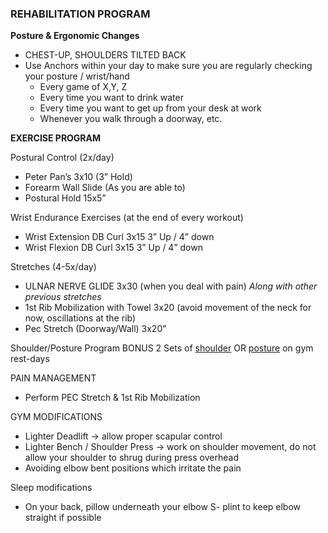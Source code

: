 ### REHABILITATION PROGRAM

**Posture & Ergonomic Changes**

- CHEST-UP, SHOULDERS TILTED BACK
- Use Anchors within your day to make sure you are regularly checking your posture / wrist/hand
  - Every game of X,Y, Z
  - Every time you want to drink water
  - Every time you want to get up from your desk at work
  - Whenever you walk through a doorway, etc.
  
**EXERCISE PROGRAM**

Postural Control (2x/day)
- Peter Pan’s 3x10 (3” Hold)
- Forearm Wall Slide (As you are able to)
- Postural Hold 15x5”

Wrist Endurance Exercises (at the end of every workout)
- Wrist Extension DB Curl 3x15 3” Up / 4” down
- Wrist Flexion DB Curl 3x15 3” Up / 4” down

Stretches (4-5x/day)
- ULNAR NERVE GLIDE 3x30 (when you deal with pain) *Along with other previous stretches*
- 1st Rib Mobilization with Towel 3x20 (avoid movement of the neck for now, oscillations at the rib)
- Pec Stretch (Doorway/Wall) 3x20”

Shoulder/Posture Program BONUS
2 Sets of [shoulder](https://youtu.be/rjMu52XEX0I) OR [posture](https://youtu.be/z-gKyE_7wWg) on gym rest-days

PAIN MANAGEMENT
- Perform PEC Stretch & 1st Rib Mobilization

GYM MODIFICATIONS
- Lighter Deadlift -> allow proper scapular control
- Lighter Bench / Shoulder Press -> work on shoulder movement, do not allow your shoulder to shrug during press overhead
- Avoiding elbow bent positions which irritate the pain

Sleep modifications
- On your back, pillow underneath your elbow
S- plint to keep elbow straight if possible
